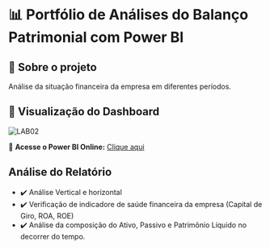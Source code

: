 # 📊 Portfólio de Análises do Balanço Patrimonial com Power BI

## 📌 Sobre o projeto
Análise da situação financeira da empresa em diferentes períodos.

## 🔎 Visualização do Dashboard

![LAB02](https://github.com/user-attachments/assets/b1babf7e-928c-469d-9ef5-cb28ffc505bf)

🔗 **Acesse o Power BI Online:** [Clique aqui](https://app.powerbi.com/groups/me/reports/6f6e5619-bda4-435f-8ffb-1ece1804ac81?ctid=f310b526-e195-4805-a55e-67e28f2fefdb&pbi_source=linkShare)


## **Análise do Relatório**
- ✔️ Análise Vertical e horizontal
- ✔️ Verificação de indicadore de saúde financeira da empresa (Capital de Giro, ROA, ROE)
- ✔️ Análise da composição do Ativo, Passivo e Patrimônio Líquido no decorrer do tempo.


